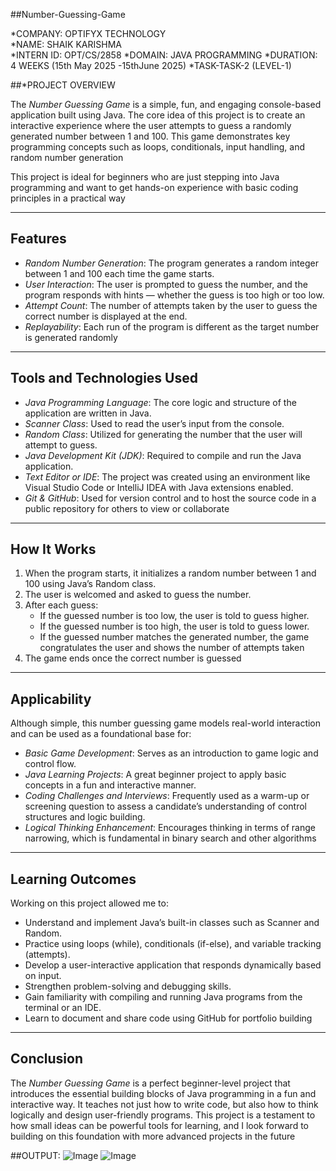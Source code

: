 ##Number-Guessing-Game

*COMPANY: OPTIFYX TECHNOLOGY  
*NAME: SHAIK KARISHMA  
*INTERN ID: OPT/CS/2858 
*DOMAIN: JAVA PROGRAMMING 
*DURATION: 4 WEEKS (15th May 2025 -15thJune 2025)
*TASK-TASK-2 (LEVEL-1)

##*PROJECT OVERVIEW

The *Number Guessing Game* is a simple, fun, and engaging console-based application built using Java. The core idea of this project is to create an interactive experience where the user attempts to guess a randomly generated number between 1 and 100. This game demonstrates key programming concepts such as loops, conditionals, input handling, and random number generation 

This project is ideal for beginners who are just stepping into Java programming and want to get hands-on experience with basic coding principles in a practical way

---

## Features

- *Random Number Generation*: The program generates a random integer between 1 and 100 each time the game starts.
- *User Interaction*: The user is prompted to guess the number, and the program responds with hints — whether the guess is too high or too low.
- *Attempt Count*: The number of attempts taken by the user to guess the correct number is displayed at the end.
- *Replayability*: Each run of the program is different as the target number is generated randomly

---

## Tools and Technologies Used

- *Java Programming Language*: The core logic and structure of the application are written in Java.
- *Scanner Class*: Used to read the user’s input from the console.
- *Random Class*: Utilized for generating the number that the user will attempt to guess.
- *Java Development Kit (JDK)*: Required to compile and run the Java application.
- *Text Editor or IDE*: The project was created using an environment like Visual Studio Code or IntelliJ IDEA with Java extensions enabled.
- *Git & GitHub*: Used for version control and to host the source code in a public repository for others to view or collaborate

---

## How It Works

1. When the program starts, it initializes a random number between 1 and 100 using Java’s Random class.
2. The user is welcomed and asked to guess the number.
3. After each guess:
   - If the guessed number is too low, the user is told to guess higher.
   - If the guessed number is too high, the user is told to guess lower.
   - If the guessed number matches the generated number, the game congratulates the user and shows the number of attempts taken
4. The game ends once the correct number is guessed

---

## Applicability

Although simple, this number guessing game models real-world interaction and can be used as a foundational base for:
- *Basic Game Development*: Serves as an introduction to game logic and control flow.
- *Java Learning Projects*: A great beginner project to apply basic concepts in a fun and interactive manner.
- *Coding Challenges and Interviews*: Frequently used as a warm-up or screening question to assess a candidate’s understanding of control structures and logic building.
- *Logical Thinking Enhancement*: Encourages thinking in terms of range narrowing, which is fundamental in binary search and other algorithms

---

## Learning Outcomes

Working on this project allowed me to:
- Understand and implement Java’s built-in classes such as Scanner and Random.
- Practice using loops (while), conditionals (if-else), and variable tracking (attempts).
- Develop a user-interactive application that responds dynamically based on input.
- Strengthen problem-solving and debugging skills.
- Gain familiarity with compiling and running Java programs from the terminal or an IDE.
- Learn to document and share code using GitHub for portfolio building

---

## Conclusion

The *Number Guessing Game* is a perfect beginner-level project that introduces the essential building blocks of Java programming in a fun and interactive way. It teaches not just how to write code, but also how to think logically and design user-friendly programs. This project is a testament to how small ideas can be powerful tools for learning, and I look forward to building on this foundation with more advanced projects in the future

##OUTPUT:
![Image](https://github.com/user-attachments/assets/af9ef5e3-46a4-434f-9fe7-17b55ebf04db)
![Image](https://github.com/user-attachments/assets/0e32547f-2746-4edd-8c06-1d504fb0826e)
